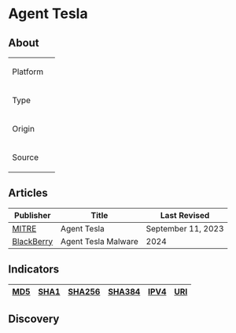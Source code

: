 <h1>Agent Tesla</h1>

<h2>About</h2>
<table>
  <tr>
    <td>
      <p>Platform</p>
    </td>
    <td>
      <p></p>
    </td>
  </tr>
  <tr>
    <td>
      <p>Type</p>
    </td>
    <td>
      <p></p>
    </td>
  </tr>
  <tr>
    <td>
      <p>Origin</p>
    </td>
    <td>
      <p></p>
    </td>
  </tr>
  <tr>
    <td>
      <p>Source</p>
    </td>
    <td>
      <a href=""></a>
    </td>
  </tr>
</table>


<h2>Articles</h2>
<table>
  <thead>
    <tr>
      <th>Publisher</th>
      <th>Title</th>
      <th>Last Revised</th>
    </tr>
  </thead>
  <tbody>
    <tr>
      <td>
        <a href="https://attack.mitre.org/software/S0331/">MITRE</a>
      </td>
      <td>Agent Tesla</td>
      <td>September 11, 2023</td>
    </tr>
    <tr>
      <td>
        <a href="https://www.blackberry.com/us/en/solutions/endpoint-security/ransomware-protection/agent-tesla">BlackBerry</a>
      </td>
      <td>Agent Tesla Malware</td>
      <td>2024</td>
    </tr>
  </tbody>
</table>

<h2>Indicators</h2>
<table>
  <thead>
    <tr>
      <th>
        <a href="https://github.com/PudgyDragon/Threat-Intel/blob/main/All/Agent%20Tesla/samples.md5">MD5</a>
      </th>
      <th>
        <a href="https://github.com/PudgyDragon/Threat-Intel/blob/main/All/Agent%20Tesla/samples.sha1">SHA1</a>
      </th>
      <th>
        <a href="https://github.com/PudgyDragon/Threat-Intel/blob/main/All/Agent%20Tesla/samples.sha256">SHA256</a>
      </th>
      <th>
        <a href="https://github.com/PudgyDragon/Threat-Intel/blob/main/All/Agent%20Tesla/samples.sha384">SHA384</a>
      </th>
      <th>
        <a href="https://github.com/PudgyDragon/Threat-Intel/blob/main/All/Agent%20Tesla/IPv4.txt">IPV4</a>
      </th>
      <th>
        <a href="https://github.com/PudgyDragon/Threat-Intel/blob/main/All/Agent%20Tesla/uri.txt">URI</a>
      </th>
    </tr>
  </thead>
</table>


<h2>Discovery</h2>




